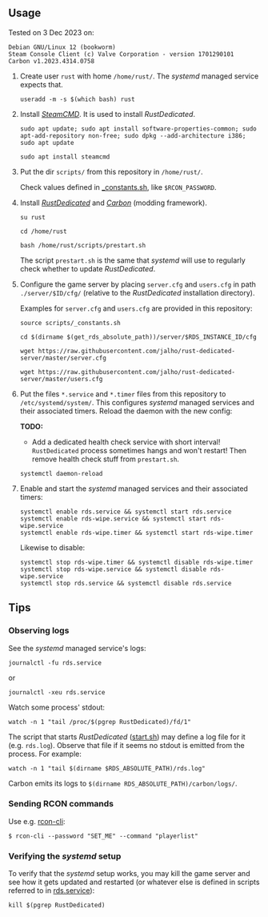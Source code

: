 ## Usage

Tested on 3 Dec 2023 on:

```
Debian GNU/Linux 12 (bookworm)
Steam Console Client (c) Valve Corporation - version 1701290101
Carbon v1.2023.4314.0758
```

1. Create user `rust` with home `/home/rust/`. The _systemd_ managed service
   expects that.

   ```
   useradd -m -s $(which bash) rust
   ```

2. Install [_SteamCMD_](https://developer.valvesoftware.com/wiki/SteamCMD).
   It is used to install _RustDedicated_.

   ```
   sudo apt update; sudo apt install software-properties-common; sudo apt-add-repository non-free; sudo dpkg --add-architecture i386; sudo apt update
   ```

   ```
   sudo apt install steamcmd
   ```

4. Put the dir `scripts/` from this repository in `/home/rust/`.

   Check values defined in [\_constants.sh](./scripts/_constants.sh), like `$RCON_PASSWORD`.

5. Install [_RustDedicated_](https://developer.valvesoftware.com/wiki/Rust_Dedicated_Server#Installation)
   and [_Carbon_](https://carbonmod.gg/) (modding framework).

   ```
   su rust
   ```

   ```
   cd /home/rust
   ```

   ```
   bash /home/rust/scripts/prestart.sh
   ```

   The script `prestart.sh` is the same that _systemd_ will use to regularly check whether to update _RustDedicated_.

6. Configure the game server by placing `server.cfg` and `users.cfg` in path
   `./server/$ID/cfg/` (relative to the _RustDedicated_ installation
   directory).

   Examples for `server.cfg` and `users.cfg` are provided in this repository:

   ```
   source scripts/_constants.sh
   ```

   ```
   cd $(dirname $(get_rds_absolute_path))/server/$RDS_INSTANCE_ID/cfg
   ```
   
   ```
   wget https://raw.githubusercontent.com/jalho/rust-dedicated-server/master/server.cfg
   ```

   ```
   wget https://raw.githubusercontent.com/jalho/rust-dedicated-server/master/users.cfg
   ```

7. Put the files `*.service` and `*.timer` files from this repository to
   `/etc/systemd/system/`. This configures _systemd_ managed services and
   their associated timers. Reload the daemon with the new config:

   **TODO:**

   - Add a dedicated health check service with short interval!
     `RustDedicated` process sometimes hangs and won't restart!
     Then remove health check stuff from `prestart.sh`.

   ```
   systemctl daemon-reload
   ```

8. Enable and start the _systemd_ managed services and their associated timers:

   ```
   systemctl enable rds.service && systemctl start rds.service
   systemctl enable rds-wipe.service && systemctl start rds-wipe.service
   systemctl enable rds-wipe.timer && systemctl start rds-wipe.timer
   ```

   Likewise to disable:

   ```
   systemctl stop rds-wipe.timer && systemctl disable rds-wipe.timer
   systemctl stop rds-wipe.service && systemctl disable rds-wipe.service
   systemctl stop rds.service && systemctl disable rds.service
   ```

## Tips

### Observing logs

See the _systemd_ managed service's logs:

```
journalctl -fu rds.service
```

or

```
journalctl -xeu rds.service
```

Watch some process' stdout:

```
watch -n 1 "tail /proc/$(pgrep RustDedicated)/fd/1"
```

The script that starts _RustDedicated_ ([start.sh](./scripts/start.sh)) may
define a log file for it (e.g. `rds.log`). Observe that file if it seems no
stdout is emitted from the process. For example:

```
watch -n 1 "tail $(dirname $RDS_ABSOLUTE_PATH)/rds.log"
```

Carbon emits its logs to `$(dirname RDS_ABSOLUTE_PATH)/carbon/logs/`.

### Sending RCON commands

Use e.g. [rcon-cli](https://github.com/jalho/rcon-cli):

```
$ rcon-cli --password "SET_ME" --command "playerlist"
```

### Verifying the _systemd_ setup

To verify that the _systemd_ setup works, you may kill the game server and see
how it gets updated and restarted (or whatever else is defined in scripts
referred to in [rds.service](./rds.service)):

```
kill $(pgrep RustDedicated)
```
